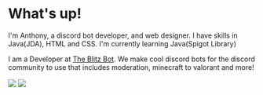<h1>What's up!</h1>
<p> I'm Anthony, a discord bot developer, and web designer. I have skills in Java(JDA), HTML and CSS. I'm currently learning Java(Spigot Library)

<p>I am a Developer at <a href="https://theblitzbot.com">The Blitz Bot</a>. We make cool discord bots for the discord community to use that includes moderation, minecraft to valorant and more! </p>
<img align="center" src="https://github-readme-stats.vercel.app/api//?username=JTXOfficial&theme=gruvbox" />
<img align="center" src="https://github-readme-stats.vercel.app/api/top-langs/?username=JTXOfficial&theme=gruvbox" />



